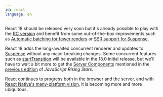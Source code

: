 ```yaml
---
id: react
language: en
---
```


React 18 should be released very soon but it's already possible to play with the [RC version](https://github.com/reactwg/react-18/discussions/9) and benefit from some out-of-the-box improvements such as [Automatic batching for fewer renders](https://github.com/reactwg/react-18/discussions/21) or [SSR support for Suspense](https://github.com/reactwg/react-18/discussions/22).

React 18 adds the long-awaited concurrent renderer and updates to [Suspense](https://github.com/reactwg/react-18/discussions/47#discussioncomment-847004) without any major breaking changes. Some concurrent features such as [startTransition](https://github.com/reactwg/react-18/discussions/41) will be available in the 18.0 initial release, but we'll have to wait a bit more to get the [Server Components](https://reactjs.org/blog/2020/12/21/data-fetching-with-react-server-components.html) mentioned in the [previous edition](https://risingstars.js.org/2020/en#section-react) of _JavaScript Rising Stars_.

React continues to progress both in the browser and the server, and with [React Native's many-platform vision](https://reactnative.dev/blog/2021/08/26/many-platform-vision), it is becoming more and more ubiquitous.
